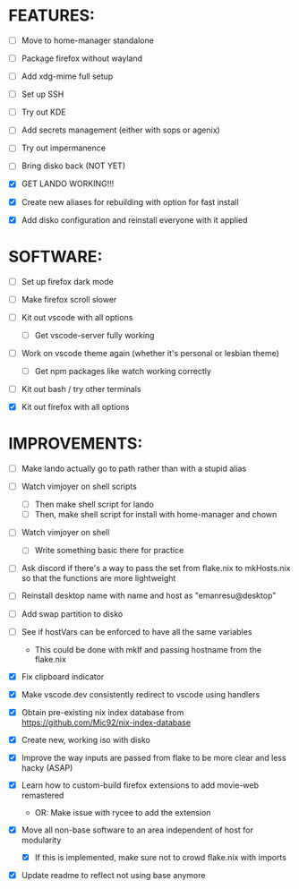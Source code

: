 # FEATURES:

- [ ] Move to home-manager standalone

- [ ] Package firefox without wayland
- [ ] Add xdg-mime full setup

- [ ] Set up SSH
- [ ] Try out KDE

- [ ] Add secrets management (either with sops or agenix)
- [ ] Try out impermanence

- [ ] Bring disko back (NOT YET)

- [x] GET LANDO WORKING!!!
- [x] Create new aliases for rebuilding with option for fast install
- [x] Add disko configuration and reinstall everyone with it applied


# SOFTWARE:
- [ ] Set up firefox dark mode
- [ ] Make firefox scroll slower

- [ ] Kit out vscode with all options
    - [ ] Get vscode-server fully working

- [ ] Work on vscode theme again (whether it's personal or lesbian theme)
    - [ ] Get npm packages like watch working correctly


- [ ] Kit out bash / try other terminals
- [x] Kit out firefox with all options


# IMPROVEMENTS:

- [ ] Make lando actually go to path rather than with a stupid alias

- [ ] Watch vimjoyer on shell scripts
    - [ ] Then make shell script for lando
    - [ ] Then, make shell script for install with home-manager and chown

- [ ] Watch vimjoyer on shell
    - [ ] Write something basic there for practice

- [ ] Ask discord if there's a way to pass the set from flake.nix to mkHosts.nix so that the functions are more lightweight

- [ ] Reinstall desktop name with name and host as "emanresu@desktop"

- [ ] Add swap partition to disko

- [ ] See if hostVars can be enforced to have all the same variables
    - This could be done with mkIf and passing hostname from the flake.nix

- [x] Fix clipboard indicator
- [x] Make vscode.dev consistently redirect to vscode using handlers
- [x] Obtain pre-existing nix index database from https://github.com/Mic92/nix-index-database
- [x] Create new, working iso with disko
- [x] Improve the way inputs are passed from flake to be more clear and less hacky (ASAP)
- [x] Learn how to custom-build firefox extensions to add movie-web remastered
    - OR: Make issue with rycee to add the extension

- [x] Move all non-base software to an area independent of host for modularity
    - [x] If this is implemented, make sure not to crowd flake.nix with imports

- [x] Update readme to reflect not using base anymore